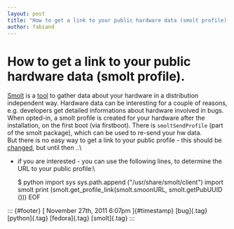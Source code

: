 ```yaml
---
layout: post
title: "How to get a link to your public hardware data (smolt profile)."
author: fabiand
---
```



How to get a link to your public hardware data (smolt profile).
===============================================================

[Smolt](http://smolts.org/) is a
[tool](https://fedorahosted.org/smolt/wiki) to gather data about your
hardware in a distribution independent way. Hardware data can be
interesting for a couple of reasons, e.g. developers get detailed
informations about hardware involved in bugs.\
When opted-in, a smolt profile is created for your hardware after the
installation, on the first boot (via firstboot). There is
`smoltSendProfile` (part of the smolt package), which can be used to
re-send your hw data.\
But there is no easy way to get a link to your public profile - this
should be [changed](https://bugzilla.redhat.com/show_bug.cgi?id=757515),
but until then ..\
- if you are interested - you can use the following lines, to determine
the URL to your public profile:\

    $ python import sys
    sys.path.append ("/usr/share/smolt/client")
    import smolt 
    print (smolt.get_profile_link(smolt.smoonURL, smolt.getPubUUID ()))
    EOF

::: {#footer}
[ November 27th, 2011 6:07pm ]{#timestamp} [bug]{.tag} [python]{.tag}
[fedora]{.tag} [smolt]{.tag}
:::
